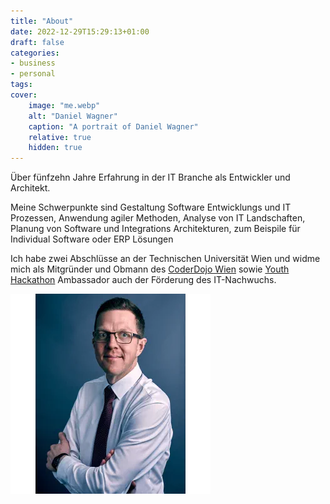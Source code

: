 ```yaml
---
title: "About"
date: 2022-12-29T15:29:13+01:00
draft: false
categories:
- business
- personal
tags:
cover:
    image: "me.webp"
    alt: "Daniel Wagner"
    caption: "A portrait of Daniel Wagner"
    relative: true
    hidden: true
---
```


Über fünfzehn Jahre Erfahrung in der IT Branche als Entwickler und Architekt.

Meine Schwerpunkte sind Gestaltung Software Entwicklungs und IT Prozessen, Anwendung agiler Methoden, Analyse von IT Landschaften, Planung von Software und Integrations Architekturen, zum Beispile für Individual Software oder ERP Lösungen 

Ich habe zwei Abschlüsse an der Technischen Universität Wien und widme mich als Mitgründer und Obmann des [CoderDojo Wien](https://wien.coderdojo.net) sowie [Youth Hackathon](https://youthhackathon.com/) Ambassador auch der Förderung des IT-Nachwuchs.

![Picture of Daniel Wagner](me.webp#center "Picture of Daniel Wagner")